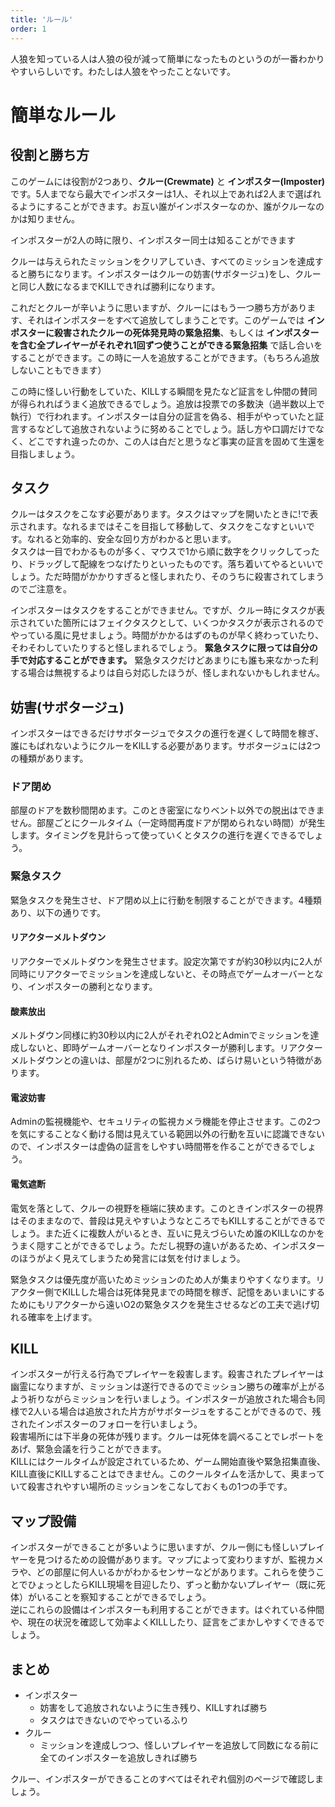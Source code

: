 ```yaml
---
title: 'ルール'
order: 1
---
```


人狼を知っている人は人狼の役が減って簡単になったものというのが一番わかりやすいらしいです。わたしは人狼をやったことないです。


# 簡単なルール

## 役割と勝ち方

このゲームには役割が2つあり、__クルー(Crewmate)__ と __インポスター(Imposter)__ です。5人までなら最大でインポスターは1人、それ以上であれば2人まで選ばれるようにすることができます。お互い誰がインポスターなのか、誰がクルーなのかは知りません。

<Info>

インポスターが2人の時に限り、インポスター同士は知ることができます
</Info>


クルーは与えられたミッションをクリアしていき、すべてのミッションを達成すると勝ちになります。インポスターはクルーの妨害(サボタージュ)をし、クルーと同じ人数になるまでKILLできれば勝利になります。  

これだとクルーが辛いように思いますが、クルーにはもう一つ勝ち方があります、それはインポスターをすべて追放してしまうことです。このゲームでは __インポスターに殺害されたクルーの死体発見時の緊急招集__、もしくは __インポスターを含む全プレイヤーがそれぞれ1回ずつ使うことができる緊急招集__ で話し合いをすることができます。この時に一人を追放することができます。（もちろん追放しないこともできます）

この時に怪しい行動をしていた、KILLする瞬間を見たなど証言をし仲間の賛同が得られればうまく追放できるでしょう。追放は投票での多数決（過半数以上で執行）で行われます。インポスターは自分の証言を偽る、相手がやっていたと証言するなどして追放されないように努めることでしょう。話し方や口調だけでなく、どこですれ違ったのか、この人は白だと思うなど事実の証言を固めて生還を目指しましょう。

## タスク
クルーはタスクをこなす必要があります。タスクはマップを開いたときに!で表示されます。なれるまではそこを目指して移動して、タスクをこなすといいです。なれると効率的、安全な回り方がわかると思います。  
タスクは一目でわかるものが多く、マウスで1から順に数字をクリックしてったり、ドラッグして配線をつなげたりといったものです。落ち着いてやるといいでしょう。ただ時間がかかりすぎると怪しまれたり、そのうちに殺害されてしまうのでご注意を。  

インポスターはタスクをすることができません。ですが、クルー時にタスクが表示されていた箇所にはフェイクタスクとして、いくつかタスクが表示されるのでやっている風に見せましょう。時間がかかるはずのものが早く終わっていたり、そわそわしていたりすると怪しまれるでしょう。 __緊急タスクに限っては自分の手で対応することができます。__ 緊急タスクだけどあまりにも誰も来なかった利する場合は無視するよりは自ら対応したほうが、怪しまれないかもしれません。

## 妨害(サボタージュ)
インポスターはできるだけサボタージュでタスクの進行を遅くして時間を稼ぎ、誰にもばれないようにクルーをKILLする必要があります。サボタージュには2つの種類があります。

### ドア閉め
部屋のドアを数秒間閉めます。このとき密室になりベント以外での脱出はできません。部屋ごとにクールタイム（一定時間再度ドアが閉められない時間）が発生します。タイミングを見計らって使っていくとタスクの進行を遅くできるでしょう。

### 緊急タスク
緊急タスクを発生させ、ドア閉め以上に行動を制限することができます。4種類あり、以下の通りです。

#### リアクターメルトダウン
リアクターでメルトダウンを発生させます。設定次第ですが約30秒以内に2人が同時にリアクターでミッションを達成しないと、その時点でゲームオーバーとなり、インポスターの勝利となります。

#### 酸素放出
メルトダウン同様に約30秒以内に2人がそれぞれO2とAdminでミッションを達成しないと、即時ゲームオーバーとなりインポスターが勝利します。リアクターメルトダウンとの違いは、部屋が2つに別れるため、ばらけ易いという特徴があります。

#### 電波妨害
Adminの監視機能や、セキュリティの監視カメラ機能を停止させます。この2つを気にすることなく動ける間は見えている範囲以外の行動を互いに認識できないので、インポスターは虚偽の証言をしやすい時間帯を作ることができるでしょう。

#### 電気遮断
電気を落として、クルーの視野を極端に狭めます。このときインポスターの視界はそのままなので、普段は見えやすいようなところでもKILLすることができるでしょう。また近くに複数人がいるとき、互いに見えづらいため誰のKILLなのかをうまく隠すことができるでしょう。ただし視野の違いがあるため、インポスターのほうがよく見えてしまうため発言には気を付けましょう。

<Info>

緊急タスクは優先度が高いためミッションのため人が集まりやすくなります。リアクター側でKILLした場合は死体発見までの時間を稼ぎ、記憶をあいまいにするためにもリアクターから遠いO2の緊急タスクを発生させるなどの工夫で逃げ切れる確率を上げます。
</Info>

## KILL
インポスターが行える行為でプレイヤーを殺害します。殺害されたプレイヤーは幽霊になりますが、ミッションは遂行できるのでミッション勝ちの確率が上がるよう祈りながらミッションを行いましょう。インポスターが追放された場合も同様で2人いる場合は追放された片方がサボタージュをすることができるので、残されたインポスターのフォローを行いましょう。  
殺害場所には下半身の死体が残ります。クルーは死体を調べることでレポートをあげ、緊急会議を行うことができます。  
KILLにはクールタイムが設定されているため、ゲーム開始直後や緊急招集直後、KILL直後にKILLすることはできません。このクールタイムを活かして、奥まっていて殺害されやすい場所のミッションをこなしておくもの1つの手です。

## マップ設備
インポスターができることが多いように思いますが、クルー側にも怪しいプレイヤーを見つけるための設備があります。マップによって変わりますが、監視カメラや、どの部屋に何人いるかがわかるセンサーなどがあります。これらを使うことでひょっとしたらKILL現場を目迎したり、ずっと動かないプレイヤー（既に死体）がいることを察知することができるでしょう。  
逆にこれらの設備はインポスターも利用することができます。はぐれている仲間や、現在の状況を確認して効率よくKILLしたり、証言をごまかしやすくできるでしょう。



## まとめ

- インポスター
   - 妨害をして追放されないように生き残り、KILLすれば勝ち
   - タスクはできないのでやっているふり
- クルー
   - ミッションを達成しつつ、怪しいプレイヤーを追放して同数になる前に全てのインポスターを追放しきれば勝ち


クルー、インポスターができることのすべてはそれぞれ個別のページで確認しましょう。